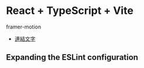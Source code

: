 # React + TypeScript + Vite

framer-motion



- [連結文字](https://github.com/) 


## Expanding the ESLint configuration



